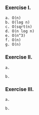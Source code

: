 ### Exercise I.

    a. O(n)
    b. O(log n)
    c. O(sqrt(n)
    d. O(n log n)
    e. O(n^3)
    f. O(n)
    g. O(n)

### Exercise II.

    a.

    b.

### Exercise III.

    a.

    b.
